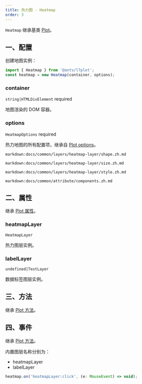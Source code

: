 ```yaml
---
title: 热力图 - Heatmap
order: 3
---
```


`Heatmap` 继承基类 [Plot](/zh/docs/api/plot-api)。

## 一、配置

创建地图实例：

```ts
import { Heatmap } from '@antv/l7plot';
const heatmap = new Heatmap(container, options);
```

### container

`string|HTMLDivElement` required

地图渲染的 DOM 容器。

### options

`HeatmapOptions` required

热力地图的所有配置项，继承自 [Plot options](/zh/docs/api/plot-api#options)。

`markdown:docs/common/layers/heatmap-layer/shape.zh.md`

`markdown:docs/common/layers/heatmap-layer/size.zh.md`

`markdown:docs/common/layers/heatmap-layer/style.zh.md`

`markdown:docs/common/attribute/components.zh.md`

## 二、属性

继承 [Plot 属性](/zh/docs/api/plot-api#二、属性)。

### heatmapLayer

`HeatmapLayer`

热力图层实例。

### labelLayer

`undefined|TextLayer`

数据标签图层实例。

## 三、方法

继承 [Plot 方法](/zh/docs/api/plot-api#三、方法)。

## 四、事件

继承 [Plot 方法](/zh/docs/api/plot-api#四、事件)。

内置图层名称分别为：

- heatmapLayer
- labelLayer

```js
heatmap.on('heatmapLayer:click', (e: MouseEvent) => void);
```
